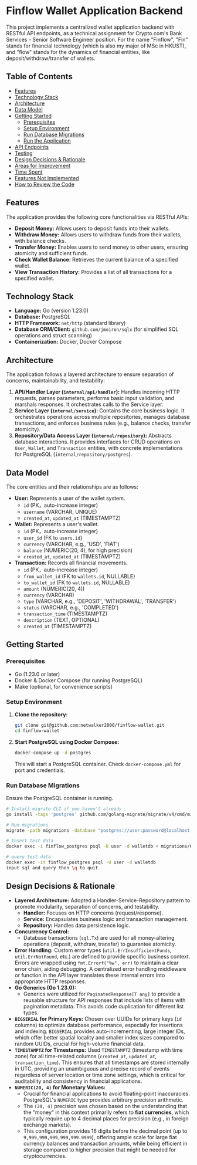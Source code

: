 # Finflow Wallet Application Backend

This project implements a centralized wallet application backend with RESTful API endpoints, as a technical assignment for Crypto.com's Bank Services - Senior Software Engineer position.
For the name "Finflow", "Fin" stands for financial technology (which is also my major of MSc in HKUST), and "flow" stands for the dynamics of financial entities, like deposit/withdraw/transfer of wallets.

## Table of Contents

*   [Features](#features)
*   [Technology Stack](#technology-stack)
*   [Architecture](#architecture)
*   [Data Model](#data-model)
*   [Getting Started](#getting-started)
    *   [Prerequisites](#prerequisites)
    *   [Setup Environment](#setup-environment)
    *   [Run Database Migrations](#run-database-migrations)
    *   [Run the Application](#run-the-application)
*   [API Endpoints](#api-endpoints)
*   [Testing](#testing)
*   [Design Decisions & Rationale](#design-decisions--rationale)
*   [Areas for Improvement](#areas-for-improvement)
*   [Time Spent](#time-spent)
*   [Features Not Implemented](#features-not-implemented)
*   [How to Review the Code](#how-to-review-the-code)

## Features

The application provides the following core functionalities via RESTful APIs:

*   **Deposit Money:** Allows users to deposit funds into their wallets.
*   **Withdraw Money:** Allows users to withdraw funds from their wallets, with balance checks.
*   **Transfer Money:** Enables users to send money to other users, ensuring atomicity and sufficient funds.
*   **Check Wallet Balance:** Retrieves the current balance of a specified wallet.
*   **View Transaction History:** Provides a list of all transactions for a specified wallet.

## Technology Stack

*   **Language:** Go (version 1.23.0)
*   **Database:** PostgreSQL
*   **HTTP Framework:** `net/http` (standard library) 
*   **Database ORM/Client:** `github.com/jmoiron/sqlx` (for simplified SQL operations and struct scanning)
*   **Containerization:** Docker, Docker Compose

## Architecture

The application follows a layered architecture to ensure separation of concerns, maintainability, and testability:

1.  **API/Handler Layer (`internal/api/handler`):** Handles incoming HTTP requests, parses parameters, performs basic input validation, and marshals responses. It orchestrates calls to the Service layer.
2.  **Service Layer (`internal/service`):** Contains the core business logic. It orchestrates operations across multiple repositories, manages database transactions, and enforces business rules (e.g., balance checks, transfer atomicity).
3.  **Repository/Data Access Layer (`internal/repository`):** Abstracts database interactions. It provides interfaces for CRUD operations on `User`, `Wallet`, and `Transaction` entities, with concrete implementations for PostgreSQL (`internal/repository/postgres`).

## Data Model

The core entities and their relationships are as follows:

*   **User:** Represents a user of the wallet system.
    *   `id` (PK，auto-increase integer)
    *   `username` (VARCHAR, UNIQUE)
    *   `created_at`, `updated_at` (TIMESTAMPTZ)
*   **Wallet:** Represents a user's wallet.
    *   `id` (PK，auto-increase integer)
    *   `user_id` (FK to `users.id`)
    *   `currency` (VARCHAR, e.g., 'USD', 'FIAT')
    *   `balance` (NUMERIC(20, 4), for high precision)
    *   `created_at`, `updated_at` (TIMESTAMPTZ)
*   **Transaction:** Records all financial movements.
    *   `id` (PK，auto-increase integer)
    *   `from_wallet_id` (FK to `wallets.id`, NULLABLE)
    *   `to_wallet_id` (FK to `wallets.id`, NULLABLE)
    *   `amount` (NUMERIC(20, 4))
    *   `currency` (VARCHAR)
    *   `type` (VARCHAR, e.g., 'DEPOSIT', 'WITHDRAWAL', 'TRANSFER')
    *   `status` (VARCHAR, e.g., 'COMPLETED')
    *   `transaction_time` (TIMESTAMPTZ)
    *   `description` (TEXT, OPTIONAL)
    *   `created_at` (TIMESTAMPTZ)

## Getting Started

### Prerequisites

*   Go (1.23.0 or later)
*   Docker & Docker Compose (for running PostgreSQL)
*   Make (optional, for convenience scripts)

### Setup Environment

1.  **Clone the repository:**
    ```bash
    git clone git@github.com:netwalker2000/finflow-wallet.git
    cd finflow-wallet
    ```
2.  **Start PostgreSQL using Docker Compose:**
    ```bash
    docker-compose up -d postgres
    ```
    This will start a PostgreSQL container. Check `docker-compose.yml` for port and credentials.

### Run Database Migrations

Ensure the PostgreSQL container is running.

```bash
# Install migrate CLI if you haven't already
go install -tags 'postgres' github.com/golang-migrate/migrate/v4/cmd/migrate@latest

# Run migrations
migrate -path migrations -database "postgres://user:password@localhost:5432/walletdb?sslmode=disable" up

# Insert test data
docker exec -i finflow_postgres psql -U user -d walletdb < migrations/000001_insert_test_data.sql

# query test data
docker exec -it finflow_postgres psql -U user -d walletdb
input sql and query then \q to quit
```

## Design Decisions & Rationale

*   **Layered Architecture:** Adopted a Handler-Service-Repository pattern to promote modularity, separation of concerns, and testability.
    *   **Handler:** Focuses on HTTP concerns (request/response).
    *   **Service:** Encapsulates business logic and transaction management.
    *   **Repository:** Handles data persistence logic.
*   **Concurrency Control:**
    *   Database transactions (`sql.Tx`) are used for all money-altering operations (deposit, withdraw, transfer) to guarantee atomicity.
*   **Error Handling:** Custom error types (`util.ErrInsufficientFunds`, `util.ErrNotFound`, etc.) are defined to provide specific business context. Errors are wrapped using `fmt.Errorf("%w", err)` to maintain a clear error chain, aiding debugging. A centralized error handling middleware or function in the API layer translates these internal errors into appropriate HTTP responses.
*   **Go Generics (Go 1.23.0):**
    *   Generics were utilized for `PaginatedResponse[T any]` to provide a reusable structure for API responses that include lists of items with pagination metadata. This avoids code duplication for different list types.
*   **`BIGSERIAL` for Primary Keys:** Chosen over UUIDs for primary keys (`id` columns) to optimize database performance, especially for insertions and indexing. `BIGSERIAL` provides auto-incrementing, large integer IDs, which offer better spatial locality and smaller index sizes compared to random UUIDs, crucial for high-volume financial data.
*   **`TIMESTAMPTZ` for Timestamps:** Used `TIMESTAMPTZ` (timestamp with time zone) for all time-related columns (`created_at`, `updated_at`, `transaction_time`). This ensures that all timestamps are stored internally in UTC, providing an unambiguous and precise record of events regardless of server location or time zone settings, which is critical for auditability and consistency in financial applications.
*   **`NUMERIC(20, 4)` for Monetary Values:**
    *   Crucial for financial applications to avoid floating-point inaccuracies. PostgreSQL's `NUMERIC` type provides arbitrary precision arithmetic.
    *   The `(20, 4)` precision was chosen based on the understanding that the "money" in this context primarily refers to **fiat currencies**, which typically require up to 4 decimal places for precision (e.g., in foreign exchange markets).
    *   This configuration provides 16 digits before the decimal point (up to `9,999,999,999,999,999.9999`), offering ample scale for large fiat currency balances and transaction amounts, while being efficient in storage compared to higher precision that might be needed for cryptocurrencies.
